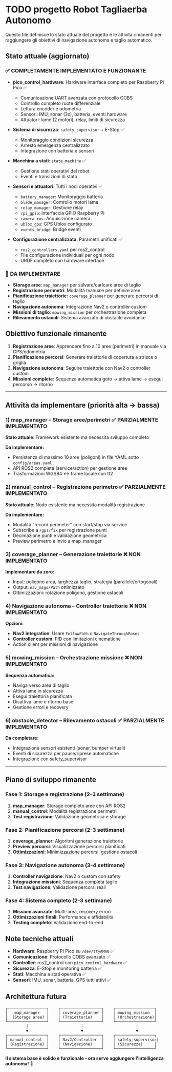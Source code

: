 # TODO progetto Robot Tagliaerba Autonomo

Questo file definisce lo stato attuale del progetto e le attività rimanenti per raggiungere gli obiettivi di navigazione autonoma e taglio automatico.

## Stato attuale (aggiornato)

### ✅ **COMPLETAMENTE IMPLEMENTATO E FUNZIONANTE**
- **pico_control_hardware**: Hardware interface completo per Raspberry Pi Pico ✅
  - Comunicazione UART avanzata con protocollo COBS
  - Controllo completo ruote differenziale
  - Lettura encoder e odometria
  - Sensori: IMU, sonar (3x), batteria, eventi hardware
  - Attuatori: lame (2 motori), relay, limiti di sicurezza

- **Sistema di sicurezza**: `safety_supervisor` + E-Stop ✅
  - Monitoraggio condizioni sicurezza
  - Arresto emergenza centralizzato
  - Integrazione con batteria e sensori

- **Macchina a stati**: `state_machine` ✅
  - Gestione stati operativi del robot
  - Eventi e transizioni di stato

- **Sensori e attuatori**: Tutti i nodi operativi ✅
  - `battery_manager`: Monitoraggio batteria
  - `blade_manager`: Controllo motori lame
  - `relay_manager`: Gestione relay
  - `rpi_gpio`: Interfaccia GPIO Raspberry Pi
  - `camera_ros`: Acquisizione camera
  - `ublox_gps`: GPS Ublox configurato
  - `events_bridge`: Bridge eventi

- **Configurazione centralizzata**: Parametri unificati ✅
  - `ros2_controllers.yaml` per ros2_control
  - File configurazione individuali per ogni nodo
  - URDF completo con hardware interface

### 🚧 **DA IMPLEMENTARE**
- **Storage aree**: `map_manager` per salvare/caricare aree di taglio
- **Registrazione perimetri**: Modalità manuale per definire aree
- **Pianificazione traiettorie**: `coverage_planner` per generare percorsi di taglio
- **Navigazione autonoma**: Integrazione Nav2 o controller custom
- **Missioni di taglio**: `mowing_mission` per orchestrazione completa
- **Rilevamento ostacoli**: Sistema avanzato di obstacle avoidance

## Obiettivo funzionale rimanente
1. **Registrazione aree**: Apprendere fino a 10 aree (perimetri) in manuale via GPS/odometria
2. **Pianificazione percorsi**: Generare traiettorie di copertura a strisce o griglia
3. **Navigazione autonoma**: Seguire traiettorie con Nav2 o controller custom
4. **Missioni complete**: Sequenza automatica goto → attiva lame → esegui percorso → ritorno

---

## Attività da implementare (priorità alta → bassa)

### 1) map_manager – Storage aree/perimetri ✅ PARZIALMENTE IMPLEMENTATO
**Stato attuale**: Framework esistente ma necessita sviluppo completo

**Da implementare:**
- Persistenza di massimo 10 aree (poligoni) in file YAML sotto `config/areas.yaml`
- API ROS2 completa (service/action) per gestione aree
- Trasformazioni WGS84 ↔ frame locale con tf2

### 2) manual_control – Registrazione perimetro ✅ PARZIALMENTE IMPLEMENTATO
**Stato attuale**: Nodo esistente ma necessita modalità registrazione

**Da implementare:**
- Modalità "record perimeter" con start/stop via service
- Subscribe a `/gps/fix` per registrazione punti
- Decimazione punti e validazione geometrica
- Preview perimetro e invio a map_manager

### 3) coverage_planner – Generazione traiettorie ❌ NON IMPLEMENTATO
**Implementare da zero:**
- Input: poligono area, larghezza taglio, strategia (parallele/ortogonali)
- Output: `nav_msgs/Path` ottimizzato
- Ottimizzazioni: rotazione poligono, gestione ostacoli

### 4) Navigazione autonoma – Controller traiettorie ❌ NON IMPLEMENTATO
**Opzioni:**
- **Nav2 integration**: Usare `FollowPath` o `NavigateThroughPoses`
- **Controller custom**: PID con limitazioni cinematiche
- Action client per missioni di navigazione

### 5) mowing_mission – Orchestrazione missione ❌ NON IMPLEMENTATO
**Sequenza automatica:**
- Naviga verso area di taglio
- Attiva lame in sicurezza
- Esegui traiettoria pianificata
- Disattiva lame e ritorno base
- Gestione errori e recovery

### 6) obstacle_detector – Rilevamento ostacoli ✅ PARZIALMENTE IMPLEMENTATO
**Da completare:**
- Integrazione sensori esistenti (sonar, bumper virtuali)
- Eventi di sicurezza per pause/riprese automatiche
- Integrazione con safety_supervisor

---

## Piano di sviluppo rimanente

### Fase 1: Storage e registrazione (2-3 settimane)
1. **map_manager**: Storage completo aree con API ROS2
2. **manual_control**: Modalità registrazione perimetri
3. **Test registrazione**: Validazione geometrica e storage

### Fase 2: Pianificazione percorsi (2-3 settimane)
1. **coverage_planner**: Algoritmi generazione traiettorie
2. **Preview percorsi**: Visualizzazione percorsi pianificati
3. **Ottimizzazioni**: Minimizzazione percorsi, gestione ostacoli

### Fase 3: Navigazione autonoma (3-4 settimane)
1. **Controller navigazione**: Nav2 o custom con safety
2. **Integrazione missioni**: Sequenza completa taglio
3. **Test navigazione**: Validazione percorsi reali

### Fase 4: Sistema completo (2-3 settimane)
1. **Missioni avanzate**: Multi-area, recovery errori
2. **Ottimizzazioni finali**: Performance e affidabilità
3. **Testing completo**: Validazione end-to-end

## Note tecniche attuali

- **Hardware**: Raspberry Pi Pico su `/dev/ttyAMA0` ✅
- **Comunicazione**: Protocollo COBS avanzato ✅
- **Controller**: ros2_control con `pico_control_hardware` ✅
- **Sicurezza**: E-Stop e monitoring batteria ✅
- **Stati**: Macchina a stati operativa ✅
- **Sensori**: IMU, sonar, batteria, GPS tutti attivi ✅

## Architettura futura

```
┌─────────────────┐    ┌──────────────────┐    ┌─────────────────┐
│   map_manager   │    │ coverage_planner │    │ mowing_mission  │
│  (Storage aree) │    │ (Traiettorie)    │    │ (Orchestrazione)│
└─────────────────┘    └──────────────────┘    └─────────────────┘
         │                       │                       │
         ▼                       ▼                       ▼
┌─────────────────┐    ┌──────────────────┐    ┌─────────────────┐
│ manual_control  │    │ Nav2/Controller  │    │ safety_supervisor│
│ (Registrazione) │    │ (Navigazione)    │    │ (Sicurezza)     │
└─────────────────┘    └──────────────────┘    └─────────────────┘
```

**Il sistema base è solido e funzionale - ora serve aggiungere l'intelligenza autonoma!** 🤖
